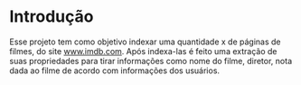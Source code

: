 <h1>Introdução</h1>

 Esse projeto tem como objetivo indexar uma quantidade x de páginas de filmes, do site www.imdb.com. Após indexa-las
 é feito uma extração de suas propriedades para tirar informações como nome do filme, diretor, nota dada ao filme de
 acordo com informações dos usuários.
